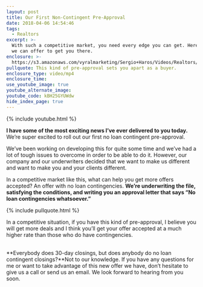 ```yaml
---
layout: post
title: Our First Non-Contingent Pre-Approval
date: 2018-04-06 14:54:46
tags:
  - Realtors
excerpt: >-
  With such a competitive market, you need every edge you can get. Here’s what
  we can offer to get you there.
enclosure: >-
  https://s3.amazonaws.com/vyralmarketing/Sergio+Haros/Videos/Realtors/We%2527ve+Got+An+Exciting+New+Program+-San+Diego+Mortgage.mp4
pullquote: This kind of pre-approval sets you apart as a buyer.
enclosure_type: video/mp4
enclosure_time:
use_youtube_image: true
youtube_alternate_image:
youtube_code: kBH25GYUWdw
hide_index_page: true
---
```


{% include youtube.html %}

**I have some of the most exciting news I’ve ever delivered to you today.** We’re super excited to roll out our first no loan contingent pre-approval.

We’ve been working on developing this for quite some time and we’ve had a lot of tough issues to overcome in order to be able to do it. However, our company and our underwriters decided that we want to make us different and want to make you and your clients different.

In a competitive market like this, what can help you get more offers accepted? An offer with no loan contingencies. **We’re underwriting the file, satisfying the conditions, and writing you an approval letter that says “No loan contingencies whatsoever.”**

{% include pullquote.html %}

In a competitive situation, if you have this kind of pre-approval, I believe you will get more deals and I think you’ll get your offer accepted at a much higher rate than those who do have contingencies.

<br>**Everybody does 30-day closings, but does anybody do no loan contingent closings?**Not to our knowledge. If you have any questions for me or want to take advantage of this new offer we have, don’t hesitate to give us a call or send us an email. We look forward to hearing from you soon.

&nbsp;